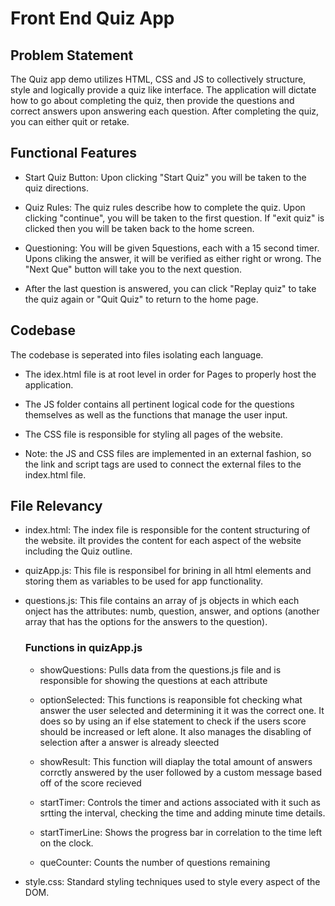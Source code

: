 # Front End Quiz App

## Problem Statement

The Quiz app demo utilizes HTML, CSS and JS to collectively structure, style and logically provide a quiz like interface. The application will dictate how to go about completing the quiz, then provide the questions and correct answers upon answering each question. After completing the quiz, you can either quit or retake.

## Functional Features

- Start Quiz Button: Upon clicking "Start Quiz" you will be taken to the quiz directions.

- Quiz Rules: The quiz rules describe how to complete the quiz. Upon clicking "continue", you will be taken to the first question. If "exit quiz" is clicked then you will be taken back to the home screen.

- Questioning: You will be given 5questions, each with a 15 second timer. Upons cliking the answer, it will be verified as either right or wrong. The "Next Que" button will take you to the next question.

- After the last question is answered, you can click "Replay quiz" to take the quiz again or "Quit Quiz" to return to the home page.

## Codebase

The codebase is seperated into files isolating each language.

- The idex.html file is at root level in order for Pages to properly host the application.

- The JS folder contains all pertinent logical code for the questions themselves as well as the functions that manage the user input.

- The CSS file is responsible for styling all pages of the website.

- Note: the JS and CSS files are implemented in an external fashion, so the link and script tags are used to connect the external files to the index.html file.

## File Relevancy

- index.html: The index file is responsible for the content structuring of the website. iIt provides the content for each aspect of the website including the Quiz outline.

- quizApp.js: This file is responsibel for brining in all html elements and storing them as variables to be used for app functionality.

- questions.js: This file contains an array of js objects in which each onject has the attributes: numb, question, answer, and options (another array that has the options for the answers to the question).

  ### Functions in quizApp.js

  - showQuestions: Pulls data from the questions.js file and is responsible for showing the questions at each attribute

  - optionSelected: This functions is reaponsible fot checking what answer the user selected and determining it it was the correct one. It does so by using an if else statement to check if the users score should be increased or left alone. It also manages the disabling of selection after a answer is already sleected

  - showResult: This function will diaplay the total amount of answers corrctly answered by the user followed by a custom message based off of the score recieved

  - startTimer: Controls the timer and actions associated with it such  as srtting the interval, checking the time and  adding minute time details.

  - startTimerLine: Shows the progress bar in correlation to the time left on the clock.

  - queCounter: Counts the number of questions remaining

- style.css: Standard styling techniques used to style every aspect of the DOM. 


